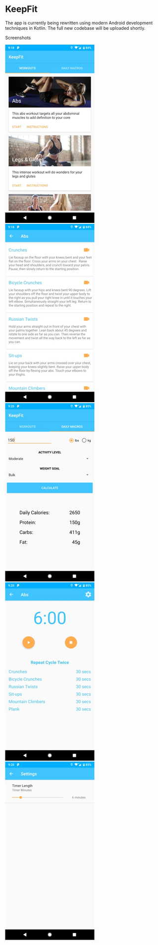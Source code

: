 # KeepFit

The app is currently being rewritten using modern Android development techniques in Kotlin. The full new codebase will be uploaded shortly.

Screenshots

![](keepfit_home.jpg)
<br>
![](keepfit_exercises.jpg)
<br>
![](keepfit_macros_calc.jpg)
<br>
![](keepfit_timer.jpg)
<br>
![](keepfit_timer_settings.jpg)
